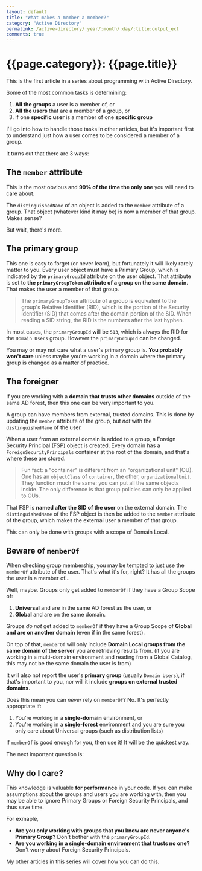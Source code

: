 ```yaml
---
layout: default
title: "What makes a member a member?"
category: "Active Directory"
permalink: /active-directory/:year/:month/:day/:title:output_ext
comments: true
---
```


# {{page.category}}: {{page.title}}

This is the first article in a series about programming with Active Directory.

Some of the most common tasks is determining:

1. **All the groups** a user is a member of, or
2. **All the users** that are a member of a group, or
3. If one **specific user** is a member of one **specific group**

I'll go into how to handle those tasks in other articles, but it's important first to understand just how a user comes to be considered a member of a group.

It turns out that there are 3 ways:

## The `member` attribute

This is the most obvious and **99% of the time the only one** you will need to care about.

The `distinguishedName` of an object is added to the `member` attribute of a group. That object (whatever kind it may be) is now a member of that group. Makes sense?

But wait, there's more.

## The primary group

This one is easy to forget (or never learn), but fortunately it will likely rarely matter to you. Every user object must have a Primary Group, which is indicated by the `primaryGroupId` attribute on the user object. That attribute is set to **the `primaryGroupToken` attribute of a group on the same domain**. That makes the user a member of that group.

> The `primaryGroupToken` attribute of a group is equivalent to the group's Relative Identifier (RID), which is the portion of the Security Identifier (SID) that comes after the domain portion of the SID. When reading a SID string, the RID is the numbers after the last hyphen.

In most cases, the `primaryGroupId` will be `513`, which is always the RID for the `Domain Users` group. However the `primaryGroupId` can be changed.

You may or may not care what a user's primary group is. **You probably won't care** unless maybe you're working in a domain where the primary group is changed as a matter of practice.

## The foreigner

If you are working with a **domain that trusts other domains** outside of the same AD forest, then this one can be very important to you.

A group can have members from external, trusted domains. This is done by updating the `member` attribute of the group, but _not_ with the `distinguishedName` of the user.

When a user from an external domain is added to a group, a Foreign Security Principal (FSP) object is created. Every domain has a `ForeignSecurityPrincipals` container at the root of the domain, and that's where these are stored.

> Fun fact: a "container" is different from an "organizational unit" (OU). One has an `objectClass` of `container`, the other, `organizationalUnit`. They function much the same: you can put all the same objects inside. The only difference is that group policies can only be applied to OUs.

That FSP is **named after the SID of the user** on the external domain. The `distinguishedName` of the FSP object is then be added to the `member` attribute of the group, which makes the external user a member of that group.

This can only be done with groups with a scope of Domain Local.

## Beware of `memberOf`

When checking group membership, you may be tempted to just use the `memberOf` attribute of the user. That's what it's for, right? It has all the groups the user is a member of...

Well, maybe. Groups only get added to `memberOf` if they have a Group Scope of:

1. **Universal** and are in the same AD forest as the user, or
2. **Global** and are on the same domain.

Groups _do not_ get added to `memberOf` if they have a Group Scope of **Global and are on another domain** (even if in the same forest).

On top of that, `memberOf` will only include **Domain Local groups from the same domain of the server** you are retrieving results from. (if you are working in a multi-domain environment and reading from a Global Catalog, this may not be the same domain the user is from)

It will also not report the user's **primary group** (usually `Domain Users`), if that's important to you, nor will it include **groups on external trusted domains**.

Does this mean you can *never* rely on `memberOf`? No. It's perfectly appropriate if:

1. You're working in a **single-domain** environment, or
2. You're working in a **single-forest** environment and you are sure you only care about Universal groups (such as distribution lists)

If `memberOf` is good enough for you, then use it! It will be the quickest way.

The next important question is:

## Why do I care?

This knowledge is valuable **for performance** in your code. If you can make assumptions about the groups and users you are working with, then you may be able to ignore Primary Groups or Foreign Security Principals, and thus save time.

For exmaple,

- **Are you only working with groups that you know are never anyone's Primary Group?** Don't bother with the `primaryGroupId`.
- **Are you working in a single-domain environment that trusts no one?** Don't worry about Foreign Security Principals.

My other articles in this series will cover how you can do this.